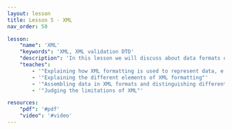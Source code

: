 ```yaml
---
layout: lesson
title: Lesson 5 - XML
nav_order: 50

lesson:
    "name": 'XML'
    "keywords": 'XML, XML validation DTD' 
    "description": 'In this lesson we will discuss about data formats on the Web, particularly XML and its validation via DTDs.' 
    "teaches": 
        - '"Explaining how XML formatting is used to represent data, e.g., from sets or graphs"'
        - '"Explaining the different elements of XML formatting"'
        - '"Assembling data in XML formats and distinguishing different approaches"' 
        - '"Judging the limitations of XML"'

resources:
    "pdf": '#pdf'
    "video": '#video'
---
```


